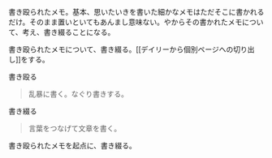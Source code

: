 書き殴られたメモ。基本、思いたいきを書いた細かなメモはただそこに書かれるだけ。そのまま置いといてもあんまし意味ない。やからその書かれたメモについて、考え、書き綴ることになる。

書き殴られたメモについて、書き綴る。[[デイリーから個別ページへの切り出し]]をする。

書き殴る
> 乱暴に書く。なぐり書きする。

書き綴る
> 言葉をつなげて文章を書く。

書き殴られたメモを起点に、書き綴る。